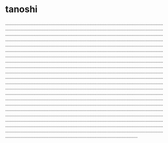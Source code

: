 # tanoshi
....................................................................................................................................................................................................................................................................................................................................................................................................................................................................................................................................................................................................................................................................................................................................................................................................................................................................................................................................................................................................................................................................................................................................................................................................................................................................................................................................................................................................................................................................................................................................................................................................................................................................................................................................................................................................................................................................................................................................................................................................................................................................................................................................................................................................................................................................................................................................................................................................................................................................................................................................................................................................................................................................................................................................................................................................................